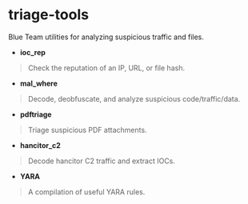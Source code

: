 # triage-tools
Blue Team utilities for analyzing suspicious traffic and files. 

- **ioc_rep**
>Check the reputation of an IP, URL, or file hash.

- **mal_where**
>Decode, deobfuscate, and analyze suspicious code/traffic/data. 

- **pdftriage**
>Triage suspicious PDF attachments. 

- **hancitor_c2**
>Decode hancitor C2 traffic and extract IOCs.

- **YARA**
>A compilation of useful YARA rules.
